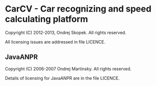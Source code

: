 # CarCV - Car recognizing and speed calculating platform

Copyright (C) 2012-2013, Ondrej Skopek. All rights reserved.

All licensing issues are addressed in file LICENCE.

## JavaANPR
Copyright (C) 2006-2007 Ondrej Martinsky. All rights reserved.

Details of licensing for JavaANPR are in the file LICENCE.